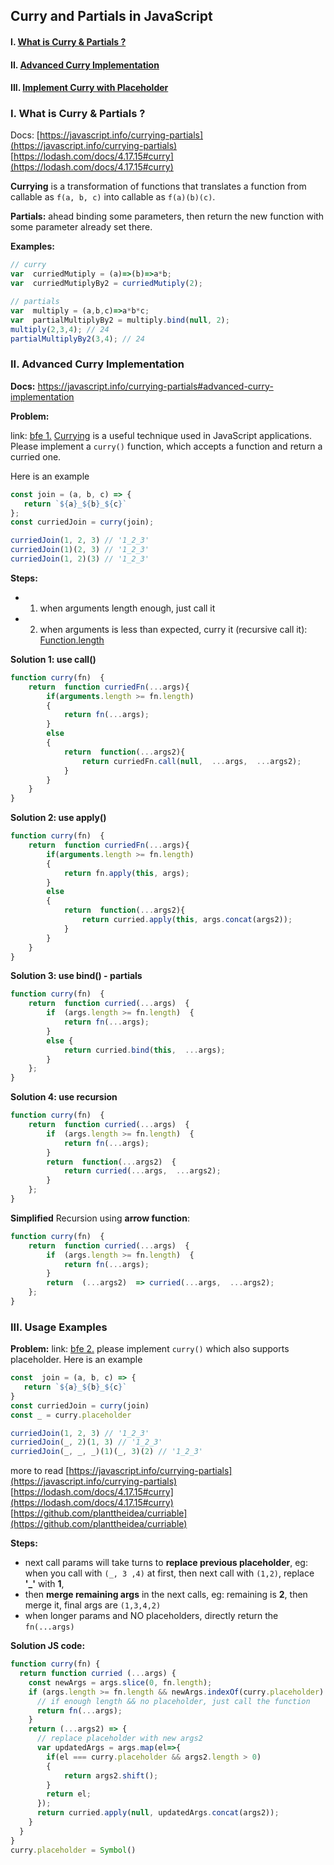 ## Curry and Partials in JavaScript

#### I. [What is Curry & Partials ?](#p1)  

#### II. [Advanced Curry Implementation](#p2)  

#### III. [Implement Curry with Placeholder](#p3)

<div id="p1" />

### I. What is Curry & Partials ?

Docs:
[https://javascript.info/currying-partials](https://javascript.info/currying-partials)
[https://lodash.com/docs/4.17.15#curry](https://lodash.com/docs/4.17.15#curry)

**Currying** is a transformation of functions that translates a function from callable as `f(a, b, c)` into callable as `f(a)(b)(c)`.

**Partials:** ahead binding some parameters, then return the new function with some parameter already set there.

**Examples:**
```js
// curry
var  curriedMutiply = (a)=>(b)=>a*b;
var  curriedMutiplyBy2 = curriedMutiply(2);

// partials
var  multiply = (a,b,c)=>a*b*c;
var  partialMultiplyBy2 = multiply.bind(null, 2);
multiply(2,3,4); // 24
partialMultiplyBy2(3,4); // 24
```

<div id="p2" />

### II. Advanced Curry Implementation

**Docs:** https://javascript.info/currying-partials#advanced-curry-implementation

**Problem:**

link: [bfe 1.](https://bigfrontend.dev/problem/implement-curry)
[Currying](https://en.wikipedia.org/wiki/Currying)  is a useful technique used in JavaScript applications.
Please implement a  `curry()`  function, which accepts a function and return a curried one.

Here is an example
```js
const join = (a, b, c) => {
   return `${a}_${b}_${c}`
};
const curriedJoin = curry(join);

curriedJoin(1, 2, 3) // '1_2_3'
curriedJoin(1)(2, 3) // '1_2_3'
curriedJoin(1, 2)(3) // '1_2_3'
```

**Steps:**
- 1. when arguments length enough, just call it
- 2. when arguments is less than expected, curry it (recursive call it): [Function.length](https://developer.mozilla.org/en-US/docs/Web/JavaScript/Reference/Global_Objects/Function/length)

**Solution 1: use call()**
```js
function curry(fn)  {
	return  function curriedFn(...args){
		if(arguments.length >= fn.length)
		{
			return fn(...args);
		}
		else
		{
			return  function(...args2){
				return curriedFn.call(null,  ...args,  ...args2);
			}
		}
	}
}
```

**Solution 2: use apply()**
```js
function curry(fn)  {
	return  function curriedFn(...args){
		if(arguments.length >= fn.length)
		{
			return fn.apply(this, args);
		}
		else
		{
			return  function(...args2){
				return curried.apply(this, args.concat(args2));
			}
		}
	}
}
```

**Solution 3: use bind() - partials**
```js
function curry(fn)  {
	return  function curried(...args)  {
		if  (args.length >= fn.length)  {
			return fn(...args);
		} 
		else {
			return curried.bind(this,  ...args);
		}
	};
}
```

**Solution 4: use recursion**
```js
function curry(fn)  {
	return  function curried(...args)  {
		if  (args.length >= fn.length)  {
			return fn(...args);
		}  
		return  function(...args2)  {
			return curried(...args,  ...args2);
		}
	};
}
```
**Simplified** Recursion using **arrow function**:
```js
function curry(fn)  {
	return  function curried(...args)  {
		if  (args.length >= fn.length)  {
			return fn(...args);
		}
		return  (...args2)  => curried(...args,  ...args2);
	};
}
```

<div id="p3" />

### III. Usage Examples

**Problem:** 
link: [bfe 2.](https://bigfrontend.dev/problem/implement-curry-with-placeholder)
please implement  `curry()`  which also supports placeholder.
Here is an example
```js
const  join = (a, b, c) => {
   return `${a}_${b}_${c}`
}
const curriedJoin = curry(join)
const _ = curry.placeholder

curriedJoin(1, 2, 3) // '1_2_3'
curriedJoin(_, 2)(1, 3) // '1_2_3'
curriedJoin(_, _, _)(1)(_, 3)(2) // '1_2_3'
```

more to read
[https://javascript.info/currying-partials](https://javascript.info/currying-partials)
[https://lodash.com/docs/4.17.15#curry](https://lodash.com/docs/4.17.15#curry)
[https://github.com/planttheidea/curriable](https://github.com/planttheidea/curriable)

**Steps:**
-   next call params will take turns to  **replace previous placeholder**, eg: when you call with  `(_, 3 ,4)`  at first, then next call with  `(1,2)`, replace  **'_'**  with  **1**,
-   then  **merge remaining args**  in the next calls, eg: remaining is  **2**, then merge it, final args are  `(1,3,4,2)`
-   when longer params and NO placeholders, directly return the  `fn(...args)`

**Solution JS code:**
```js
function curry(fn) {
  return function curried (...args) {
    const newArgs = args.slice(0, fn.length);
    if (args.length >= fn.length && newArgs.indexOf(curry.placeholder) === - 1) {
      // if enough length && no placeholder, just call the function
      return fn(...args);
    }
    return (...args2) => {
	  // replace placeholder with new args2
      var updatedArgs = args.map(el=>{
        if(el === curry.placeholder && args2.length > 0)
        {
            return args2.shift();
        }
        return el;
      });
      return curried.apply(null, updatedArgs.concat(args2));
    }
  }
}
curry.placeholder = Symbol()
```